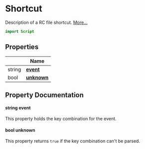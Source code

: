 # Shortcut

Description of a RC file shortcut. [More...](#detailed-description)

```qml
import Script
```

## Properties

| | Name |
|-|-|
|string|**[event](#event)**|
|bool|**[unknown](#unknown)**|

## Property Documentation

#### <a name="event"></a>string **event**

This property holds the key combination for the event.

#### <a name="unknown"></a>bool **unknown**

This property returns `true` if the key combination can't be parsed.
